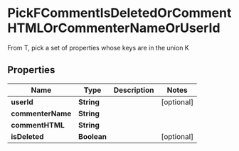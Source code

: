 

# PickFCommentIsDeletedOrCommentHTMLOrCommenterNameOrUserId

From T, pick a set of properties whose keys are in the union K

## Properties

| Name | Type | Description | Notes |
|------------ | ------------- | ------------- | -------------|
|**userId** | **String** |  |  [optional] |
|**commenterName** | **String** |  |  |
|**commentHTML** | **String** |  |  |
|**isDeleted** | **Boolean** |  |  [optional] |



